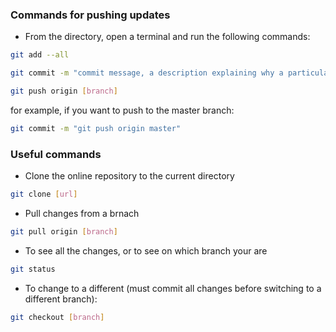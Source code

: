 ### Commands for pushing updates

- From the directory, open a terminal and run the following commands:
```bash
git add --all
```
```bash
git commit -m "commit message, a description explaining why a particular change was made"
```
```bash
git push origin [branch]
```
for example, if you want to push to the master branch:
```bash
git commit -m "git push origin master"
```

### Useful commands

- Clone the online repository to the current directory
```bash
git clone [url]
```

- Pull changes from a brnach
```bash
git pull origin [branch]
```


- To see all the changes, or to see on which branch your are
```bash
git status
```

- To change to a different (must commit all changes before switching to a different branch):
```bash
git checkout [branch] 
```

